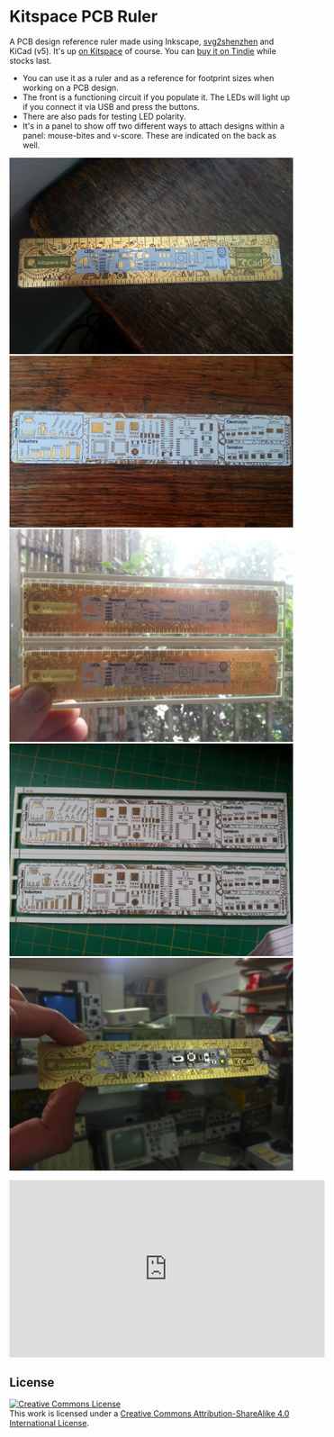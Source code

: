 # Kitspace PCB Ruler

A PCB design reference ruler made using Inkscape, [svg2shenzhen](https://github.com/badgeek/svg2shenzhen/) and KiCad (v5). It's up [on Kitspace](https://kitspace.org/boards/github.com/monostable/ruler/) of course. You can [buy it on Tindie](https://www.tindie.com/products/kasbah/kitspace-pcb-ruler-2/) while stocks last.

- You can use it as a ruler and as a reference for footprint sizes when working on a PCB design.
- The front is a functioning circuit if you populate it. The LEDs will light up if you connect it via USB and press the buttons.
- There are also pads for testing LED polarity.
- It's in a panel to show off two different ways to attach designs within a panel: mouse-bites and v-score. These are indicated on the back as well.

![](front_no_panel.jpg)
![](back_no_panel.jpg)
![](front.jpg)
![](back.jpg)
![](front_populated.png)

<iframe width="560" height="315" src="https://www.youtube.com/embed/yOuZpUTyYj4" frameborder="0" allow="accelerometer; autoplay; encrypted-media; gyroscope; picture-in-picture" allowfullscreen></iframe>

## License

<a rel="license" href="http://creativecommons.org/licenses/by-sa/4.0/"><img alt="Creative Commons License" style="border-width:0" src="https://i.creativecommons.org/l/by-sa/4.0/88x31.png" /></a><br />This work is licensed under a <a rel="license" href="http://creativecommons.org/licenses/by-sa/4.0/">Creative Commons Attribution-ShareAlike 4.0 International License</a>.
